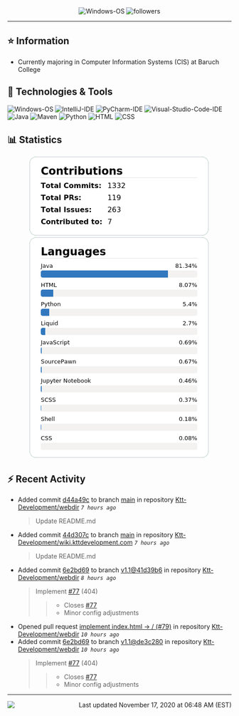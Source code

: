 <div align="center">
    <img 
        src="https://img.shields.io/badge/OS-Windows-informational?style=for-the-badge&color=3278be"
        alt="Windows-OS">
    <img 
        src="https://img.shields.io/github/followers/katsute?color=3278be&style=for-the-badge"
        alt="followers">
</div>

<hr>

## ⭐ Information

 - Currently majoring in Computer Information Systems (CIS) at Baruch College

## 🔧 Technologies & Tools

<img 
    src="https://img.shields.io/badge/OS-Windows-informational?style=flat-square&color=3278be"
    alt="Windows-OS">
<img 
    src="https://img.shields.io/badge/Editor-IntelliJ_IDEA-informational?style=flat-square&logo=intellij-idea&logoColor=white&color=3278be"
    alt="IntelliJ-IDE">
<img 
    src="https://img.shields.io/badge/Editor-PyCharm-informational?style=flat-square&logo=pycharm&logoColor=white&color=3278be"
    alt="PyCharm-IDE">
<img 
    src="https://img.shields.io/badge/Editor-Visual_Studio_Code-informational?style=flat-square&logo=Visual-Studio-Code&logoColor=white&color=3278be"
    alt="Visual-Studio-Code-IDE">
<img 
    src="https://img.shields.io/badge/Code-Java-informational?style=flat-square&logo=java&logoColor=white&color=3278be"
    alt="Java">
<img 
    src="https://img.shields.io/badge/Tools-Maven-informational?style=flat-square&logo=apache-maven&logoColor=white&color=3278be"
    alt="Maven">
<img 
    src="https://img.shields.io/badge/Code-Python-informational?style=flat-square&logo=python&logoColor=white&color=3278be"
    alt="Python">
<img 
    src="https://img.shields.io/badge/Code-HTML-informational?style=flat-square&logo=html5&logoColor=white&color=3278be"
    alt="HTML">
<img 
    src="https://img.shields.io/badge/Code-CSS-informational?style=flat-square&logo=css-wizardry&logoColor=white&color=3278be"
    alt="CSS">

## 📊 Statistics
<div align="center">
    <a href="https://github.com/Katsute/">
        <img src="https://github.com/Katsute/Katsute/blob/main/contributions.png">
    </a>
    <a href="https://github.com/Katsute/">
        <img src="https://github.com/Katsute/Katsute/blob/main/languages.png">
    </a>
</div>

## ⚡ Recent Activity

 - Added commit [d44a49c](https://github.com/Ktt-Development/webdir/commit/d44a49c8716d0d993a1ba8ad1e2b5d4f08433e0b) to branch [main](https://github.com/Ktt-Development/webdir/tree/main) in repository [Ktt-Development/webdir](https://github.com/Ktt-Development/webdir)  *`7 hours ago`*
   > Update README.md
 - Added commit [44d307c](https://github.com/Ktt-Development/wiki.kttdevelopment.com/commit/44d307ce21864ff68516248fada11ac5698f84b5) to branch [main](https://github.com/Ktt-Development/wiki.kttdevelopment.com/tree/main) in repository [Ktt-Development/wiki.kttdevelopment.com](https://github.com/Ktt-Development/wiki.kttdevelopment.com)  *`7 hours ago`*
   > Update README.md
 - Added commit [6e2bd69](https://github.com/Ktt-Development/webdir/commit/6e2bd69b8025def43bc7ad5b3f603f80bad0cfa0) to branch [v1.1@41d39b6](https://github.com/Ktt-Development/webdir/tree/v1.1@41d39b6) in repository [Ktt-Development/webdir](https://github.com/Ktt-Development/webdir)  *`8 hours ago`*
   > Implement [#77](https://github.com/Ktt-Development/webdir/issues/77) (404)
   >  > - Closes [#77](https://github.com/Ktt-Development/webdir/issues/77)
   >  > - Minor config adjustments
 - Opened pull request [implement index.html -> / (#79)](https://github.com/Ktt-Development/webdir/pull/79) in repository [Ktt-Development/webdir](https://github.com/Ktt-Development/webdir)  *`10 hours ago`*
 - Added commit [6e2bd69](https://github.com/Ktt-Development/webdir/commit/6e2bd69b8025def43bc7ad5b3f603f80bad0cfa0) to branch [v1.1@de3c280](https://github.com/Ktt-Development/webdir/tree/v1.1@de3c280) in repository [Ktt-Development/webdir](https://github.com/Ktt-Development/webdir)  *`10 hours ago`*
   > Implement [#77](https://github.com/Ktt-Development/webdir/issues/77) (404)
   >  > - Closes [#77](https://github.com/Ktt-Development/webdir/issues/77)
   >  > - Minor config adjustments

---
<img align="left" src="https://github.com/Katsute/Katsute/workflows/Update%20README.md/badge.svg"><p align="right">Last updated November 17, 2020 at 06:48 AM (EST)</p>
